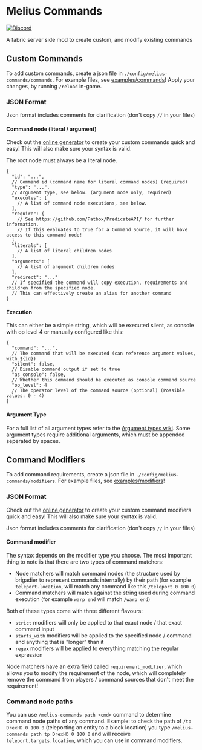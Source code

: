 # Melius Commands

[![Discord](https://img.shields.io/discord/904419828192927885.svg?logo=discord)](https://discord.gg/HeZayd6SxF)

A fabric server side mod to create custom, and modify existing commands

## Custom Commands

To add custom commands, create a json file in `./config/melius-commands/commands`.
For example files, see [examples/commands](./examples/commands)! Apply your changes, by running `/reload` in-game.

### JSON Format

Json format includes comments for clarification (don't copy `//` in your files)

#### Command node (literal / argument)

Check out the [online generator](https://drexhd.vercel.app/melius-commands/commands/) to create your custom commands
quick and easy! This will also make sure your syntax is valid.

The root node must always be a literal node.

```json5
{
  "id": "...",
  // Command id (command name for literal command nodes) (required)
  "type": "...",
  // Argument type, see below. (argument node only, required)
  "executes": [
    // A list of command node executions, see below.
  ],
  "require": {
    // See https://github.com/Patbox/PredicateAPI/ for further information.
    // If this evaluates to true for a Command Source, it will have access to this command node!
  },
  "literals": [
    // A list of literal children nodes
  ],
  "arguments": [
    // A list of argument children nodes
  ],
  "redirect": "..."
  // If specified the command will copy execution, requirements and children from the specified node.
  // This can effectively create an alias for another command
}
```

#### Execution

This can either be a simple string, which will be executed silent, as console with op level 4 or manually configured
like this:

```json5
{
  "command": "...",
  // The command that will be executed (can reference argument values, with ${id})
  "silent": false,
  // Disable command output if set to true
  "as_console": false,
  // Whether this command should be executed as console command source
  "op_level": 4
  // The operator level of the command source (optional) (Possible values: 0 - 4)
}
```

#### Argument Type

For a full list of all argument types refer to the [Argument types wiki](https://minecraft.wiki/w/Argument_types).
Some argument types require additional arguments, which must be appended seperated by spaces.

## Command Modifiers

To add command requirements, create a json file in `./config/melius-commands/modifiers`.
For example files, see [examples/modifiers](./examples/modifiers)!

### JSON Format

Check out the [online generator](https://drexhd.vercel.app/melius-commands/modifiers/) to create your custom command
modifiers quick and easy! This will also make sure your syntax is valid.

Json format includes comments for clarification (don't copy `//` in your files)

#### Command modifier

The syntax depends on the modifier type you choose. The most important thing to note is that there are two types of
command matchers:

- Node matchers will match command nodes (the structure used by brigadier to represent commands internally) by their
  path (for example `teleport.location`, will match any command like this `/teleport 0 100 0`)
- Command matchers will match against the string used during command execution (for example `warp end` will
  match `/warp end`)

Both of these types come with three different flavours:

- `strict` modifiers will only be applied to that exact node / that exact command input
- `starts_with` modifiers will be applied to the specified node / command and anything that is "longer" than it
- `regex` modifiers will be applied to everything matching the regular expression

Node matchers have an extra field called `requirement_modifier`, which allows you to modify the requirement of the node,
which will completely remove the command from players / command sources that don't meet the requirement!

### Command node paths

You can use `/melius-commands path <cmd>` command to determine command node paths of any command.
Example: to check the path of `/tp DrexHD 0 100 0` (teleporting an entity to a block location) you type
`/melius-commands path tp DrexHD 0 100 0` and will receive `teleport.targets.location`, which you can use in command
modifiers.